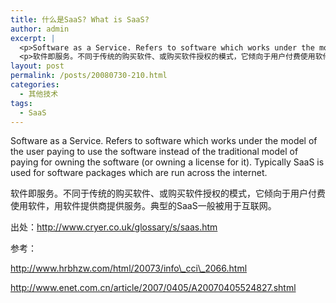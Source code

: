 ```yaml
---
title: 什么是SaaS? What is SaaS?
author: admin
excerpt: |
  <p>Software as a Service. Refers to software which works under the model of the user paying to use the software instead of the traditional model of paying for owning the software (or owning a license for it). Typically SaaS is used for software packages which are run across the internet.</p>
  <p>软件即服务。不同于传统的购买软件、或购买软件授权的模式，它倾向于用户付费使用软件，用软件提供商提供服务。典型的SaaS一般被用于互联网。</p>
layout: post
permalink: /posts/20080730-210.html
categories:
  - 其他技术
tags:
  - SaaS
---
```

Software as a Service. Refers to software which works under the model of the user paying to use the software instead of the traditional model of paying for owning the software (or owning a license for it). Typically SaaS is used for software packages which are run across the internet.

软件即服务。不同于传统的购买软件、或购买软件授权的模式，它倾向于用户付费使用软件，用软件提供商提供服务。典型的SaaS一般被用于互联网。

出处：http://www.cryer.co.uk/glossary/s/saas.htm

参考：

http://www.hrbhzw.com/html/20073/info\_cci\_2066.html

http://www.enet.com.cn/article/2007/0405/A20070405524827.shtml